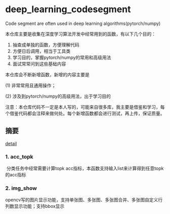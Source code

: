 # deep_learning_codesegment
Code segment are often used in deep learning algorithms(pytorch/numpy)

本仓库主要是收集在深度学习算法开发中经常用到的函数，有以下几个目的：

1. 抽查成单独的函数，方便理解代码
2. 方便日后调用，相当于工具类
3. 学习目的，掌握pytorch/numpy的常用和高级用法
4. 面试常常问到这些基础内容



本仓库会不断新增函数，新增的内容主要是

(1) 非常常用且通用操作；

(2) 涉及到pytorch/numpy的高级用法，出于学习目的



注意：本仓库代码不一定是本人写的，可能来自很多库，我主要是借鉴和学习，每个借鉴代码都会注释来做何处。每个新增函数都会进行测试，再上传，保证质量。

## 摘要

[detail](docs/detail.md)   

### 1. acc_topk

​	分类任务中经常需要计算topk acc指标，本函数支持输入list来计算得到任意topk的acc指标

### 2. img_show

​    opencv写的图片显示功能，支持单张图、多张图、多张图合并、多张图自定义行列数显示功能；支持bbox显示